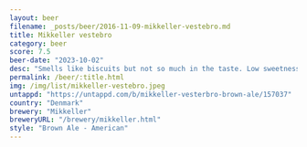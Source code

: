 ```yaml
---
layout: beer
filename: _posts/beer/2016-11-09-mikkeller-vestebro.md
title: Mikkeller vestebro
category: beer
score: 7.5
beer-date: "2023-10-02"
desc: "Smells like biscuits but not so much in the taste. Low sweetness for a brown ale but it’s still good"
permalink: /beer/:title.html
img: /img/list/mikkeller-vestebro.jpeg
untappd: "https://untappd.com/b/mikkeller-vesterbro-brown-ale/157037"
country: "Denmark"
brewery: "Mikkeller"
breweryURL: "/brewery/mikkeller.html"
style: "Brown Ale - American"
---
```

